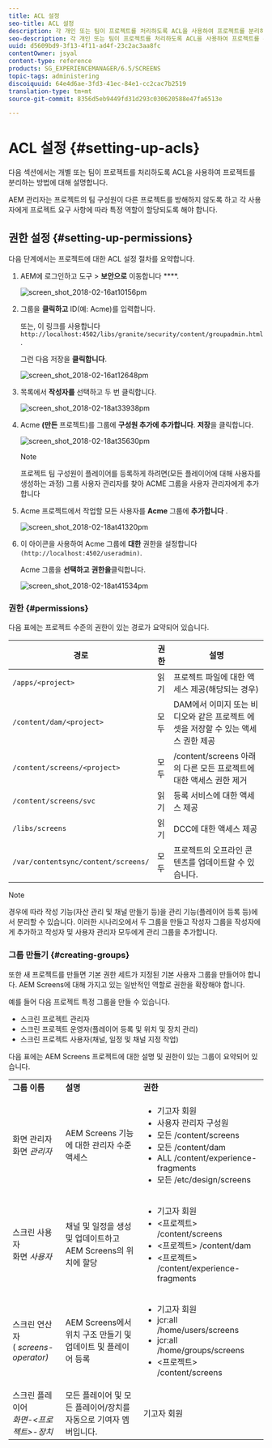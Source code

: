 ```yaml
---
title: ACL 설정
seo-title: ACL 설정
description: 각 개인 또는 팀이 프로젝트를 처리하도록 ACL을 사용하여 프로젝트를 분리하는 방법을 살펴보려면 이 페이지를 따르십시오.
seo-description: 각 개인 또는 팀이 프로젝트를 처리하도록 ACL을 사용하여 프로젝트를 분리하는 방법을 살펴보려면 이 페이지를 따르십시오.
uuid: d5609bd9-3f13-4f11-ad4f-23c2ac3aa8fc
contentOwner: jsyal
content-type: reference
products: SG_EXPERIENCEMANAGER/6.5/SCREENS
topic-tags: administering
discoiquuid: 64e4d6ae-3fd3-41ec-84e1-cc2cac7b2519
translation-type: tm+mt
source-git-commit: 8356d5eb9449fd31d293c030620588e47fa6513e

---
```



# ACL 설정 {#setting-up-acls}

다음 섹션에서는 개별 또는 팀이 프로젝트를 처리하도록 ACL을 사용하여 프로젝트를 분리하는 방법에 대해 설명합니다.

AEM 관리자는 프로젝트의 팀 구성원이 다른 프로젝트를 방해하지 않도록 하고 각 사용자에게 프로젝트 요구 사항에 따라 특정 역할이 할당되도록 해야 합니다.

## 권한 설정 {#setting-up-permissions}

다음 단계에서는 프로젝트에 대한 ACL 설정 절차를 요약합니다.

1. AEM에 로그인하고 도구 > **보안으로** 이동합니다 ****.

   ![screen_shot_2018-02-16at10156pm](assets/screen_shot_2018-02-16at10156pm.png)

1. 그룹을 **클릭하고** ID(예: Acme)를 입력합니다.

   또는, 이 링크를 사용합니다 `http://localhost:4502/libs/granite/security/content/groupadmin.html`.

   그런 다음 저장을 **클릭합니다**.

   ![screen_shot_2018-02-16at12648pm](assets/screen_shot_2018-02-16at12648pm.png)

1. 목록에서 **작성자를** 선택하고 두 번 클릭합니다.

   ![screen_shot_2018-02-18at33938pm](assets/screen_shot_2018-02-18at33938pm.png)

1. Acme **(만든** 프로젝트)를 그룹에 **구성원 추가에 추가합니다**. **저장**&#x200B;을 클릭합니다.

   ![screen_shot_2018-02-18at35630pm](assets/screen_shot_2018-02-18at35630pm.png)

   >[!NOTE]
   >
   >프로젝트 팀 구성원이 플레이어를 등록하게 하려면(모든 플레이어에 대해 사용자를 생성하는 과정) 그룹 사용자 관리자를 찾아 ACME 그룹을 사용자 관리자에게 추가합니다

1. Acme 프로젝트에서 작업할 모든 사용자를 **Acme** 그룹에 **추가합니다** .

   ![screen_shot_2018-02-18at41320pm](assets/screen_shot_2018-02-18at41320pm.png)

1. 이 아이콘을 사용하여 Acme 그룹에 **대한** 권한을 설정합니다 `(http://localhost:4502/useradmin)`.

   Acme 그룹을 **선택하고** **권한을**&#x200B;클릭합니다.

   ![screen_shot_2018-02-18at41534pm](assets/screen_shot_2018-02-18at41534pm.png)

### 권한 {#permissions}

다음 표에는 프로젝트 수준의 권한이 있는 경로가 요약되어 있습니다.

| **경로** | **권한** | **설명** |
|---|---|---|
| `/apps/<project>` | 읽기 | 프로젝트 파일에 대한 액세스 제공(해당되는 경우) |
| `/content/dam/<project>` | 모두 | DAM에서 이미지 또는 비디오와 같은 프로젝트 에셋을 저장할 수 있는 액세스 권한 제공 |
| `/content/screens/<project>` | 모두 | /content/screens 아래의 다른 모든 프로젝트에 대한 액세스 권한 제거 |
| `/content/screens/svc` | 읽기 | 등록 서비스에 대한 액세스 제공 |
| `/libs/screens` | 읽기 | DCC에 대한 액세스 제공 |
| `/var/contentsync/content/screens/` | 모두 | 프로젝트의 오프라인 콘텐츠를 업데이트할 수 있습니다. |

>[!NOTE]
>
>경우에 따라 작성 기능(자산 관리 및 채널 만들기 등)을 관리 기능(플레이어 등록 등)에서 분리할 수 있습니다. 이러한 시나리오에서 두 그룹을 만들고 작성자 그룹을 작성자에게 추가하고 작성자 및 사용자 관리자 모두에게 관리 그룹을 추가합니다.

### 그룹 만들기 {#creating-groups}

또한 새 프로젝트를 만들면 기본 권한 세트가 지정된 기본 사용자 그룹을 만들어야 합니다. AEM Screens에 대해 가지고 있는 일반적인 역할로 권한을 확장해야 합니다.

예를 들어 다음 프로젝트 특정 그룹을 만들 수 있습니다.

* 스크린 프로젝트 관리자
* 스크린 프로젝트 운영자(플레이어 등록 및 위치 및 장치 관리)
* 스크린 프로젝트 사용자(채널, 일정 및 채널 지정 작업)

다음 표에는 AEM Screens 프로젝트에 대한 설명 및 권한이 있는 그룹이 요약되어 있습니다.

<table>
 <tbody>
  <tr>
   <td><strong>그룹 이름</strong></td>
   <td><strong>설명</strong></td>
   <td><strong>권한</strong></td>
  </tr>
  <tr>
   <td>화면 관리자<br /> 화면 <em>관리자</em></td>
   <td>AEM Screens 기능에 대한 관리자 수준 액세스</td>
   <td>
    <ul>
     <li>기고자 회원</li>
     <li>사용자 관리자 구성원</li>
     <li>모든 /content/screens</li>
     <li>모든 /content/dam</li>
     <li>ALL /content/experience-fragments</li>
     <li>모든 /etc/design/screens</li>
    </ul> </td>
  </tr>
  <tr>
   <td>스크린 사용자<br /> 화면 <em>사용자</em></td>
   <td>채널 및 일정을 생성 및 업데이트하고 AEM Screens의 위치에 할당</td>
   <td>
    <ul>
     <li>기고자 회원</li>
     <li>&lt;프로젝트&gt; /content/screens</li>
     <li>&lt;프로젝트&gt; /content/dam</li>
     <li>&lt;프로젝트&gt; /content/experience-fragments</li>
    </ul> </td>
  </tr>
  <tr>
   <td>스크린 연산자<br /> ( <em>screens-operator)</em></td>
   <td>AEM Screens에서 위치 구조 만들기 및 업데이트 및 플레이어 등록</td>
   <td>
    <ul>
     <li>기고자 회원</li>
     <li>jcr:all /home/users/screens</li>
     <li>jcr:all /home/groups/screens</li>
     <li>&lt;프로젝트&gt; /content/screens</li>
    </ul> </td>
  </tr>
  <tr>
   <td>스크린 플레이어<br /> <em>화면-&lt;프로젝트&gt;-장치</em></td>
   <td>모든 플레이어 및 모든 플레이어/장치를 자동으로 기여자 멤버입니다.</td>
   <td><p> 기고자 회원</p> </td>
  </tr>
 </tbody>
</table>

